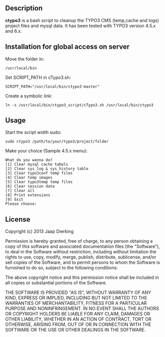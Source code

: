 ## Description
**ctypo3** is a bash script to cleanup the TYPO3 CMS (temp,cache and logs) project files and mysql data. It has been tested with TYPO3 version 4.5.x and 6.x.


## Installation for global access on server

Move the folder in:

```console
/usr/local/bin
```

Set SCRIPT_PATH in cTypo3.sh:

```console
SCRIPT_PATH="/usr/local/bin/ctypo3-master"
```

Create a symbolic link:


```console
ln -s /usr/local/bin/ctypo3_script/cTypo3.sh /usr/local/bin/ctypo3
```

## Usage

Start the script width sudo:

```console
sudo ctypo3 /path/to/your/typo3/project/folder
```

Make your choice (Sample 4.5.x menu):

```console
What do you wanna do?
[1] Clear mysql cache tabels
[2] Clear sys_log & sys_history table
[3] Clear typo3conf temp files
[4] Clear temp images
[5] Clear typo3temp temp files
[6] Clear session data
[7] Clear all
[8] Print extensions
[9] Exit
Please choose:
```

License
-------

Copyright (c) 2013 Jaap Dierking

Permission is hereby granted, free of charge, to any person obtaining a copy of this software and associated documentation files (the "Software"), to deal in the Software without restriction, including without limitation the rights to use, copy, modify, merge, publish, distribute, sublicense, and/or sell copies of the Software, and to permit persons to whom the Software is furnished to do so, subject to the following conditions:

The above copyright notice and this permission notice shall be included in all copies or substantial portions of the Software.

THE SOFTWARE IS PROVIDED "AS IS", WITHOUT WARRANTY OF ANY KIND, EXPRESS OR IMPLIED, INCLUDING BUT NOT LIMITED TO THE WARRANTIES OF MERCHANTABILITY, FITNESS FOR A PARTICULAR PURPOSE AND NONINFRINGEMENT. IN NO EVENT SHALL THE AUTHORS OR COPYRIGHT HOLDERS BE LIABLE FOR ANY CLAIM, DAMAGES OR OTHER LIABILITY, WHETHER IN AN ACTION OF CONTRACT, TORT OR OTHERWISE, ARISING FROM, OUT OF OR IN CONNECTION WITH THE SOFTWARE OR THE USE OR OTHER DEALINGS IN THE SOFTWARE.
